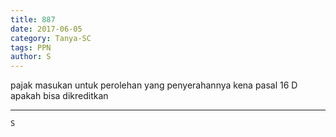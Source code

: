 ```yaml
---
title: 887
date: 2017-06-05
category: Tanya-SC
tags: PPN
author: S
---
```


pajak masukan untuk perolehan yang penyerahannya kena pasal 16 D apakah bisa dikreditkan

---



`S`
